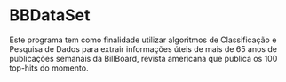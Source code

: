 # BBDataSet
Este programa tem como finalidade utilizar algoritmos de Classificação e Pesquisa de Dados para extrair
informações úteis de mais de 65 anos de publicações semanais da BillBoard, revista americana que publica 
os 100 top-hits do momento.
